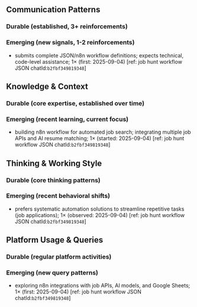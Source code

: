 ## Communication Patterns
### Durable (established, 3+ reinforcements)

### Emerging (new signals, 1-2 reinforcements)
- submits complete JSON/n8n workflow definitions; expects technical, code-level assistance; 1× (first: 2025-09-04) [ref: job hunt workflow JSON chatId:`b2fbf349819348`]

## Knowledge & Context
### Durable (core expertise, established over time)

### Emerging (recent learning, current focus)
- building n8n workflow for automated job search; integrating multiple job APIs and AI resume matching; 1× (started: 2025-09-04) [ref: job hunt workflow JSON chatId:`b2fbf349819348`]

## Thinking & Working Style
### Durable (core thinking patterns)

### Emerging (recent behavioral shifts)
- prefers systematic automation solutions to streamline repetitive tasks (job applications); 1× (observed: 2025-09-04) [ref: job hunt workflow JSON chatId:`b2fbf349819348`]

## Platform Usage & Queries
### Durable (regular platform activities)

### Emerging (new query patterns)
- exploring n8n integrations with job APIs, AI models, and Google Sheets; 1× (first: 2025-09-04) [ref: job hunt workflow JSON chatId:`b2fbf349819348`]